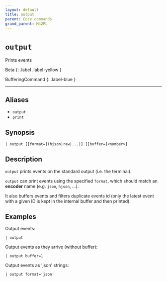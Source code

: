```yaml
---
layout: default
title: output
parent: Core commands
grand_parent: M42PL
---
```


# `output`

Prints events

Beta
{: .label .label-yellow }

BufferingCommand
{: .label-blue }

---


## Aliases

* `output`
* `print`

## Synopsis

```shell
| output [[format=](hjson|raw|...)] [[buffer=]<number>]
```


## Description

`output` prints events on the standard output (i.e. the terminal).

`output` can print events using the specified `format`, which should match
an **encoder** name (e.g. `json`, `hjson`, ...).

It also buffers events and filters duplicate events id (only the latest event
with a given ID is kept in the internal buffer and then printed).


## Examples


Output events:

```
| output
```

Output events as they arrive (without buffer):

```
| output buffer=1
```

Output events as 'json' strings:

```
| output format='json'
```


